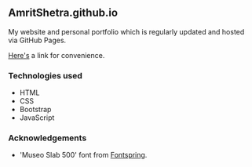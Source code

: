 ## AmritShetra.github.io
My website and personal portfolio which is regularly updated and hosted via GitHub Pages.

[Here's](amritshetra.github.io) a link for convenience.

### Technologies used
* HTML
* CSS
* Bootstrap
* JavaScript

### Acknowledgements
* 'Museo Slab 500' font from [Fontspring](https://www.fontspring.com/fonts/exlijbris/museo-slab/museo-slab-500).

